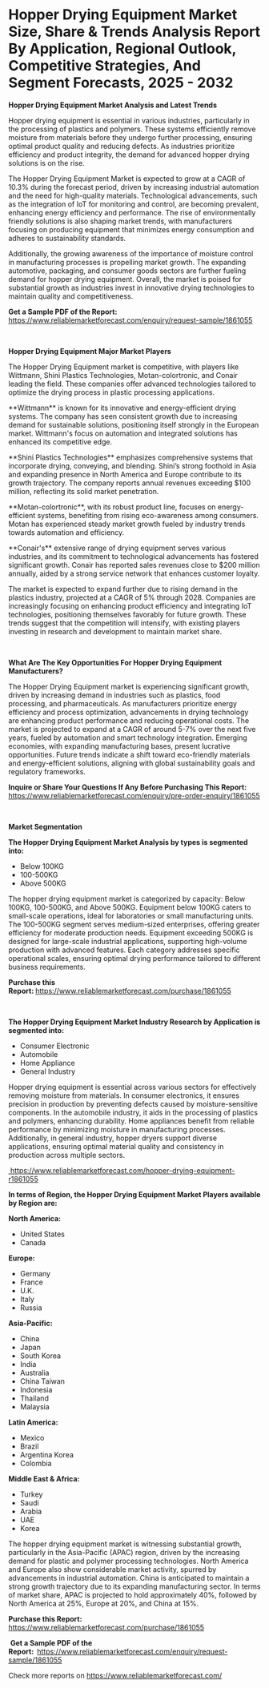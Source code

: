 <p><h1>Hopper Drying Equipment Market Size, Share & Trends Analysis Report By Application, Regional Outlook, Competitive Strategies, And Segment Forecasts, 2025 - 2032</h1></p><p><strong>Hopper Drying Equipment Market Analysis and Latest Trends</strong></p>
<p><p>Hopper drying equipment is essential in various industries, particularly in the processing of plastics and polymers. These systems efficiently remove moisture from materials before they undergo further processing, ensuring optimal product quality and reducing defects. As industries prioritize efficiency and product integrity, the demand for advanced hopper drying solutions is on the rise.</p><p>The Hopper Drying Equipment Market is expected to grow at a CAGR of 10.3% during the forecast period, driven by increasing industrial automation and the need for high-quality materials. Technological advancements, such as the integration of IoT for monitoring and control, are becoming prevalent, enhancing energy efficiency and performance. The rise of environmentally friendly solutions is also shaping market trends, with manufacturers focusing on producing equipment that minimizes energy consumption and adheres to sustainability standards.</p><p>Additionally, the growing awareness of the importance of moisture control in manufacturing processes is propelling market growth. The expanding automotive, packaging, and consumer goods sectors are further fueling demand for hopper drying equipment. Overall, the market is poised for substantial growth as industries invest in innovative drying technologies to maintain quality and competitiveness.</p></p>
<p><strong>Get a Sample PDF of the Report:&nbsp;</strong> <a href="https://www.reliablemarketforecast.com/enquiry/request-sample/1861055?utm_campaign=3182&utm_medium=2&utm_source=Github&utm_content=ia&utm_term=12042025&utm_id=hopper-drying-equipment">https://www.reliablemarketforecast.com/enquiry/request-sample/1861055</a></p>
<p>&nbsp;</p>
<p><strong>Hopper Drying Equipment Major Market Players</strong></p>
<p><p>The Hopper Drying Equipment market is competitive, with players like Wittmann, Shini Plastics Technologies, Motan-colortronic, and Conair leading the field. These companies offer advanced technologies tailored to optimize the drying process in plastic processing applications.</p><p>**Wittmann** is known for its innovative and energy-efficient drying systems. The company has seen consistent growth due to increasing demand for sustainable solutions, positioning itself strongly in the European market. Wittmann's focus on automation and integrated solutions has enhanced its competitive edge.</p><p>**Shini Plastics Technologies** emphasizes comprehensive systems that incorporate drying, conveying, and blending. Shini’s strong foothold in Asia and expanding presence in North America and Europe contribute to its growth trajectory. The company reports annual revenues exceeding $100 million, reflecting its solid market penetration.</p><p>**Motan-colortronic**, with its robust product line, focuses on energy-efficient systems, benefiting from rising eco-awareness among consumers. Motan has experienced steady market growth fueled by industry trends towards automation and efficiency.</p><p>**Conair's** extensive range of drying equipment serves various industries, and its commitment to technological advancements has fostered significant growth. Conair has reported sales revenues close to $200 million annually, aided by a strong service network that enhances customer loyalty.</p><p>The market is expected to expand further due to rising demand in the plastics industry, projected at a CAGR of 5% through 2028. Companies are increasingly focusing on enhancing product efficiency and integrating IoT technologies, positioning themselves favorably for future growth. These trends suggest that the competition will intensify, with existing players investing in research and development to maintain market share.</p></p>
<p>&nbsp;</p>
<p><strong>What Are The Key Opportunities For Hopper Drying Equipment Manufacturers?</strong></p>
<p><p>The Hopper Drying Equipment market is experiencing significant growth, driven by increasing demand in industries such as plastics, food processing, and pharmaceuticals. As manufacturers prioritize energy efficiency and process optimization, advancements in drying technology are enhancing product performance and reducing operational costs. The market is projected to expand at a CAGR of around 5-7% over the next five years, fueled by automation and smart technology integration. Emerging economies, with expanding manufacturing bases, present lucrative opportunities. Future trends indicate a shift toward eco-friendly materials and energy-efficient solutions, aligning with global sustainability goals and regulatory frameworks.</p></p>
<p><strong>Inquire or Share Your Questions If Any Before Purchasing This Report:</strong> <a href="https://www.reliablemarketforecast.com/enquiry/pre-order-enquiry/1861055?utm_campaign=3182&utm_medium=2&utm_source=Github&utm_content=ia&utm_term=12042025&utm_id=hopper-drying-equipment">https://www.reliablemarketforecast.com/enquiry/pre-order-enquiry/1861055</a></p>
<p>&nbsp;</p>
<p><strong>Market Segmentation</strong></p>
<p><strong>The Hopper Drying Equipment Market Analysis by types is segmented into:</strong></p>
<p><ul><li>Below 100KG</li><li>100-500KG</li><li>Above 500KG</li></ul></p>
<p><p>The hopper drying equipment market is categorized by capacity: Below 100KG, 100-500KG, and Above 500KG. Equipment below 100KG caters to small-scale operations, ideal for laboratories or small manufacturing units. The 100-500KG segment serves medium-sized enterprises, offering greater efficiency for moderate production needs. Equipment exceeding 500KG is designed for large-scale industrial applications, supporting high-volume production with advanced features. Each category addresses specific operational scales, ensuring optimal drying performance tailored to different business requirements.</p></p>
<p><strong>Purchase this Report:&nbsp;</strong><a href="https://www.reliablemarketforecast.com/purchase/1861055?utm_campaign=3182&utm_medium=2&utm_source=Github&utm_content=ia&utm_term=12042025&utm_id=hopper-drying-equipment">https://www.reliablemarketforecast.com/purchase/1861055</a></p>
<p>&nbsp;</p>
<p><strong>The Hopper Drying Equipment Market Industry Research by Application is segmented into:</strong></p>
<p><ul><li>Consumer Electronic</li><li>Automobile</li><li>Home Appliance</li><li>General Industry</li></ul></p>
<p><p>Hopper drying equipment is essential across various sectors for effectively removing moisture from materials. In consumer electronics, it ensures precision in production by preventing defects caused by moisture-sensitive components. In the automobile industry, it aids in the processing of plastics and polymers, enhancing durability. Home appliances benefit from reliable performance by minimizing moisture in manufacturing processes. Additionally, in general industry, hopper dryers support diverse applications, ensuring optimal material quality and consistency in production across multiple sectors.</p></p>
<p><a href="https://www.reliablemarketforecast.com/hopper-drying-equipment-r1861055?utm_campaign=3182&utm_medium=2&utm_source=Github&utm_content=ia&utm_term=12042025&utm_id=hopper-drying-equipment">&nbsp;https://www.reliablemarketforecast.com/hopper-drying-equipment-r1861055</a></p>
<p><strong>In terms of Region, the Hopper Drying Equipment Market Players available by Region are:</strong></p>
<p>
    <p> <strong> North America: </strong>
        <ul>
            <li>United States</li>
            <li>Canada</li>
        </ul>
        </p> 
    <p> <strong> Europe: </strong>
        <ul>
            <li>Germany</li>
            <li>France</li>
            <li>U.K.</li>
            <li>Italy</li>
            <li>Russia</li>
        </ul>
        </p> 
    <p> <strong> Asia-Pacific: </strong>
        <ul>
            <li>China</li>
            <li>Japan</li>
            <li>South Korea</li>
            <li>India</li>
            <li>Australia</li>
            <li>China Taiwan</li>
            <li>Indonesia</li>
            <li>Thailand</li>
            <li>Malaysia</li>
        </ul>
        </p> 
    <p> <strong> Latin America: </strong>
        <ul>
            <li>Mexico</li>
            <li>Brazil</li>
            <li>Argentina Korea</li>
            <li>Colombia</li>
        </ul>
        </p> 
    <p> <strong> Middle East & Africa: </strong>
        <ul>
            <li>Turkey</li>
            <li>Saudi</li>
            <li>Arabia</li>
            <li>UAE</li>
            <li>Korea</li>
        </ul>
    </p>
    </p>
<p><p>The hopper drying equipment market is witnessing substantial growth, particularly in the Asia-Pacific (APAC) region, driven by the increasing demand for plastic and polymer processing technologies. North America and Europe also show considerable market activity, spurred by advancements in industrial automation. China is anticipated to maintain a strong growth trajectory due to its expanding manufacturing sector. In terms of market share, APAC is projected to hold approximately 40%, followed by North America at 25%, Europe at 20%, and China at 15%.</p></p>
<p><strong>Purchase this Report: </strong><a href="https://www.reliablemarketforecast.com/purchase/1861055?utm_campaign=3182&utm_medium=2&utm_source=Github&utm_content=ia&utm_term=12042025&utm_id=hopper-drying-equipment">https://www.reliablemarketforecast.com/purchase/1861055</a></p>
<p>&nbsp;<strong>Get a Sample PDF of the Report:&nbsp;&nbsp;</strong><a href="https://www.reliablemarketforecast.com/enquiry/request-sample/1861055?utm_campaign=3182&utm_medium=2&utm_source=Github&utm_content=ia&utm_term=12042025&utm_id=hopper-drying-equipment">https://www.reliablemarketforecast.com/enquiry/request-sample/1861055</a></p>
<p><strong></strong></p>
<p>Check more reports on <a href="https://www.reliablemarketforecast.com/?utm_campaign=3182&utm_medium=2&utm_source=Github&utm_content=ia&utm_term=12042025&utm_id=hopper-drying-equipment">https://www.reliablemarketforecast.com/</a></p>